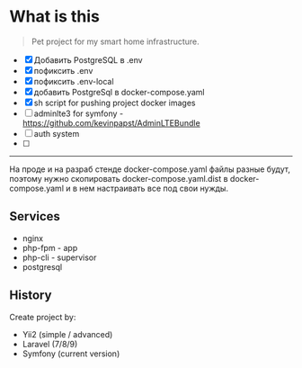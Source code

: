 # What is this

> Pet project for my smart home infrastructure.

- [x] Добавить PostgreSQL в .env
- [x] пофиксить .env
- [x] пофиксить .env-local
- [x] добавить PostgreSql в docker-compose.yaml
- [x] sh script for pushing project docker images
- [ ] adminlte3 for symfony - https://github.com/kevinpapst/AdminLTEBundle
- [ ] auth system 
- [ ] 


----

На проде и на разраб стенде docker-compose.yaml файлы разные будут, поэтому нужно
скопировать docker-compose.yaml.dist в docker-compose.yaml и в нем настраивать все под
свои нужды.

## Services

- nginx
- php-fpm - app
- php-cli - supervisor
- postgresql


## History

Create project by: 
- Yii2 (simple / advanced) 
- Laravel (7/8/9)
- Symfony (current version)